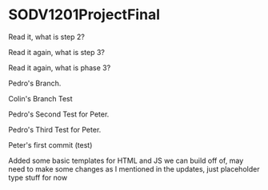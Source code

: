 # SODV1201ProjectFinal
Read it, what is step 2?

Read it again, what is step 3?

Read it again, what is phase 3?

Pedro's Branch.

Colin's Branch Test

Pedro's Second Test for Peter.

Pedro's Third Test for Peter.

Peter's first commit (test)

Added some basic templates for HTML and JS we can build off of, may need to make some changes as I mentioned in the updates, just placeholder type stuff for now
